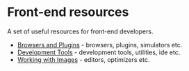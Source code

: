 # Front-end resources

A set of useful resources for front-end developers.

* [Browsers and Plugins](browsers.md) - browsers, plugins, simulators etc.
* [Development Tools](tools.md) - development tools, utilities, ide etc.
* [Working with Images](images.md) - editors, optimizers etc.